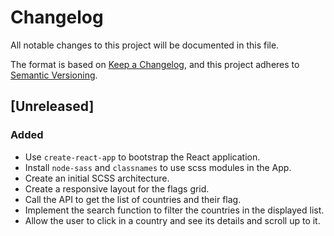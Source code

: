 # Changelog

All notable changes to this project will be documented in this file.

The format is based on [Keep a Changelog](https://keepachangelog.com/en/1.0.0/),
and this project adheres to
[Semantic Versioning](https://semver.org/spec/v2.0.0.html).

## [Unreleased]

### Added

- Use `create-react-app` to bootstrap the React application.
- Install `node-sass` and `classnames` to use scss modules in the App.
- Create an initial SCSS architecture.
- Create a responsive layout for the flags grid.
- Call the API to get the list of countries and their flag.
- Implement the search function to filter the countries in the displayed list.
- Allow the user to click in a country and see its details and scroll up to it.

